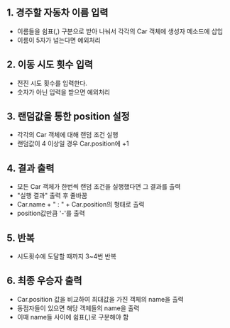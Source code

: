 ## 1. 경주할 자동차 이름 입력

- 이름들을 쉼표(,) 구분으로 받아 나눠서 각각의 Car 객체에 생성자 메소드에 삽입
- 이름이 5자가 넘는다면 예외처리

## 2. 이동 시도 횟수 입력

- 전진 시도 횟수를 입력한다.
- 숫자가 아닌 입력을 받으면 예외처리

## 3. 랜덤값을 통한 position 설정

- 각각의 Car 객체에 대해 랜덤 조건 실행
- 랜덤값이 4 이상일 경우 Car.position에 +1

## 4. 결과 출력
- 모든 Car 객체가 한번씩 랜덤 조건을 실행했다면 그 결과를 출력
- "실행 결과" 출력 후 줄바꿈
- Car.name + " : " + Car.position의 형태로 출력
- position값만큼 '-'를 출력

## 5. 반복

- 시도횟수에 도달할 때까지 3~4번 반복

## 6. 최종 우승자 출력

- Car.position 값을 비교하여 최대값을 가진 객체의 name을 출력
- 동점자들이 있으면 해당 객체들의 name을 출력
- 이때 name들 사이에 쉼표(,)로 구분해야 함